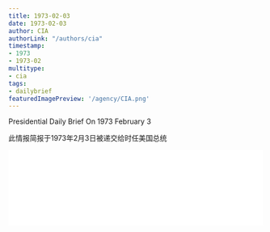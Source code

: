 ```yaml
---
title: 1973-02-03
date: 1973-02-03
author: CIA 
authorLink: "/authors/cia"
timestamp: 
- 1973
- 1973-02
multitype: 
- cia
tags: 
- dailybrief
featuredImagePreview: '/agency/CIA.png'
---
```



Presidential Daily Brief On 1973 February 3

此情报简报于1973年2月3日被递交给时任美国总统

<!--more-->





<div id="over" style="width:100%; overflow:hidden"> <iframe id="sFrame" name="sFrame" frameborder="no" border="0"  allowfullscreen marginwidth="0" scrolling="no" src = " /CIA/1973-02-03.html "  style = " position:absulute; width: 806px; top: 300;" > </iframe> </div>